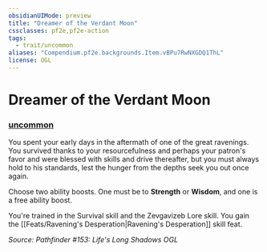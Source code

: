 ```yaml
---
obsidianUIMode: preview
title: "Dreamer of the Verdant Moon"
cssclasses: pf2e,pf2e-action
tags:
  - trait/uncommon
aliases: "Compendium.pf2e.backgrounds.Item.vBPu7RwNXGDQ1ThL"
license: OGL
---
```

# Dreamer of the Verdant Moon

### [uncommon](uncommon "Uncommon Rarity Trait")






You spent your early days in the aftermath of one of the great ravenings. You survived thanks to your resourcefulness and perhaps your patron's favor and were blessed with skills and drive thereafter, but you must always hold to his standards, lest the hunger from the depths seek you out once again.

Choose two ability boosts. One must be to **Strength** or **Wisdom**, and one is a free ability boost.

You're trained in the Survival skill and the Zevgavizeb Lore skill. You gain the [[Feats/Ravening's Desperation|Ravening's Desperation]] skill feat.

*Source: Pathfinder #153: Life's Long Shadows*
*OGL*